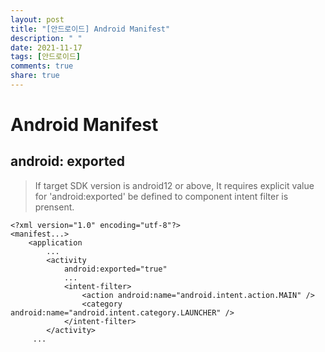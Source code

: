 ```yaml
---
layout: post
title: "[안드로이드] Android Manifest"
description: " "
date: 2021-11-17
tags: [안드로이드]
comments: true
share: true
---
```



# Android Manifest

## android: exported

> If target SDK version is android12 or above, It requires explicit value for 'android:exported' be defined to component intent filter is prensent.

`````ko
<?xml version="1.0" encoding="utf-8"?>
<manifest...>
    <application
    	...
        <activity
            android:exported="true"
            ...
            <intent-filter>
                <action android:name="android.intent.action.MAIN" />
                <category android:name="android.intent.category.LAUNCHER" />
            </intent-filter>
        </activity>
     ...
`````

